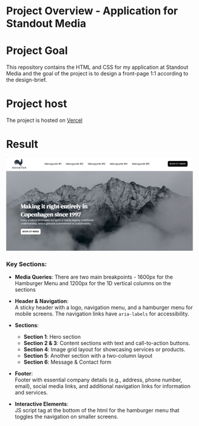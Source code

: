 # Project Overview - Application for Standout Media


# Project Goal
This repository contains the HTML and CSS for my application at Standout Media and
the goal of the project is to design a front-page 1:1 according to the design-brief. 

# Project host
The project is hosted on [Vercel](https://standout-theta.vercel.app/)

# Result
![Result](.gh/end-result.png)

### Key Sections:
- **Media Queries**:
 There are two main breakpoints - 1600px for the Hamburger Menu and 1200px for the 1D vertical columns on the sections
- **Header & Navigation**:  
  A sticky header with a logo, navigation menu, and a hamburger menu for mobile screens. The navigation links have `aria-labels` for accessibility.

- **Sections**:
  - **Section 1**: Hero section
  - **Section 2 & 3**: Content sections  with text and call-to-action buttons.
  - **Section 4**: Image grid layout for showcasing services or products.
  - **Section 5**: Another section with a two-column layout
  - **Section 6**: Message & Contact form

- **Footer**:  
  Footer with essential company details (e.g., address, phone number, email), social media links, and additional navigation links for information and services.

- **Interactive Elements**:  
  JS script tag at the bottom of the html for the hamburger menu that toggles the navigation on smaller screens.

